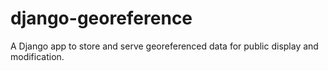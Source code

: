 django-georeference
===================

A Django app to store and serve georeferenced data for public display and modification.